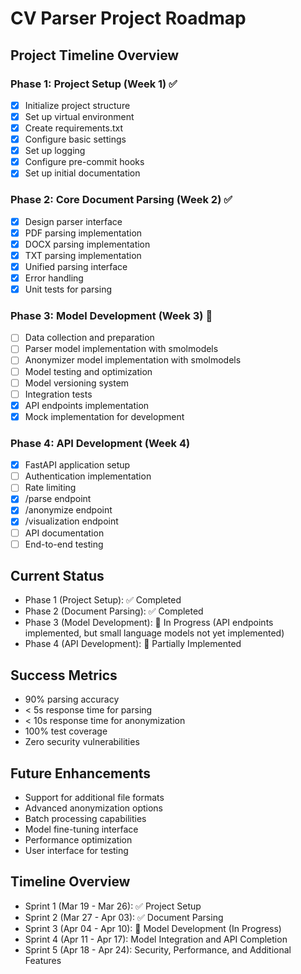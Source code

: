 # CV Parser Project Roadmap

## Project Timeline Overview

### Phase 1: Project Setup (Week 1) ✅
- [x] Initialize project structure
- [x] Set up virtual environment
- [x] Create requirements.txt
- [x] Configure basic settings
- [x] Set up logging
- [x] Configure pre-commit hooks
- [x] Set up initial documentation

### Phase 2: Core Document Parsing (Week 2) ✅
- [x] Design parser interface
- [x] PDF parsing implementation
- [x] DOCX parsing implementation
- [x] TXT parsing implementation
- [x] Unified parsing interface
- [x] Error handling
- [x] Unit tests for parsing

### Phase 3: Model Development (Week 3) 🚀
- [ ] Data collection and preparation
- [ ] Parser model implementation with smolmodels
- [ ] Anonymizer model implementation with smolmodels
- [ ] Model testing and optimization
- [ ] Model versioning system
- [ ] Integration tests
- [x] API endpoints implementation
- [x] Mock implementation for development

### Phase 4: API Development (Week 4)
- [x] FastAPI application setup
- [ ] Authentication implementation
- [ ] Rate limiting
- [x] /parse endpoint
- [x] /anonymize endpoint
- [x] /visualization endpoint
- [ ] API documentation
- [ ] End-to-end testing

## Current Status
- Phase 1 (Project Setup): ✅ Completed
- Phase 2 (Document Parsing): ✅ Completed
- Phase 3 (Model Development): 🚀 In Progress (API endpoints implemented, but small language models not yet implemented)
- Phase 4 (API Development): 🚀 Partially Implemented

## Success Metrics
- 90% parsing accuracy
- < 5s response time for parsing
- < 10s response time for anonymization
- 100% test coverage
- Zero security vulnerabilities

## Future Enhancements
- Support for additional file formats
- Advanced anonymization options
- Batch processing capabilities
- Model fine-tuning interface
- Performance optimization
- User interface for testing

## Timeline Overview
- Sprint 1 (Mar 19 - Mar 26): ✅ Project Setup
- Sprint 2 (Mar 27 - Apr 03): ✅ Document Parsing
- Sprint 3 (Apr 04 - Apr 10): 🚀 Model Development (In Progress)
- Sprint 4 (Apr 11 - Apr 17): Model Integration and API Completion
- Sprint 5 (Apr 18 - Apr 24): Security, Performance, and Additional Features 